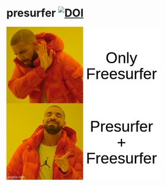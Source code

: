 # presurfer [![DOI](https://zenodo.org/badge/307506444.svg)](https://zenodo.org/badge/latestdoi/307506444)

<img src="https://github.com/srikash/TheBeesKnees/blob/main/imgs/drake_presurfer.jpg" width="400">
